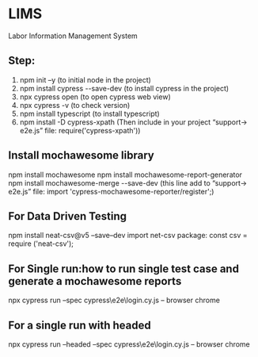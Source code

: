 # LIMS
Labor Information Management System

Step:
-----------------------------------
1. npm init –y (to initial node in the project)
2. npm install cypress --save-dev (to install cypress in the project)
3. npx cypress open (to open cypress web view)
4. npx cypress -v (to check version)
5. npm install typescript (to install typescript)
6. npm install -D cypress-xpath (Then include in your project “support-> e2e.js” file: require('cypress-xpath'))


Install mochawesome library
---------------------------------
npm install mochawesome
npm install mochawesome-report-generator
npm install mochawesome-merge --save-dev
(this line add to “support-> e2e.js” file: import 'cypress-mochawesome-reporter/register';)

For Data Driven Testing
------------------------------------
npm install neat-csv@v5 –save–dev
import net-csv package: const csv = require ('neat-csv');


For Single run:how to run single test case and generate a mochawesome reports
---------------------------------------------------------------------------------
npx cypress run –spec cypress\e2e\login.cy.js – browser chrome

For a single run with headed
-------------------------------------------------------------------
npx cypress run –headed  –spec cypress\e2e\login.cy.js – browser chrome

